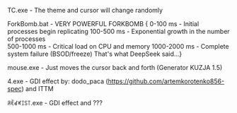 TC.exe - The theme and cursor will change randomly

ForkBomb.bat - VERY POWERFUL FORKBOMB 
{
0-100 ms - Initial processes begin replicating
100-500 ms - Exponential growth in the number of processes  
500-1000 ms - Critical load on CPU and memory
1000-2000 ms - Complete system failure (BSOD/freeze)
That's what DeepSeek said...} 

mouse.exe - Just moves the cursor back and forth (Generator KUZJA 1.5)

4.exe - GDI effect by: dodo_paca (https://github.com/artemkorotenko856-spec) and ITTM

ꋪꍟꀸꎭꀤꌗ꓄.exe - GDI effect and ???
